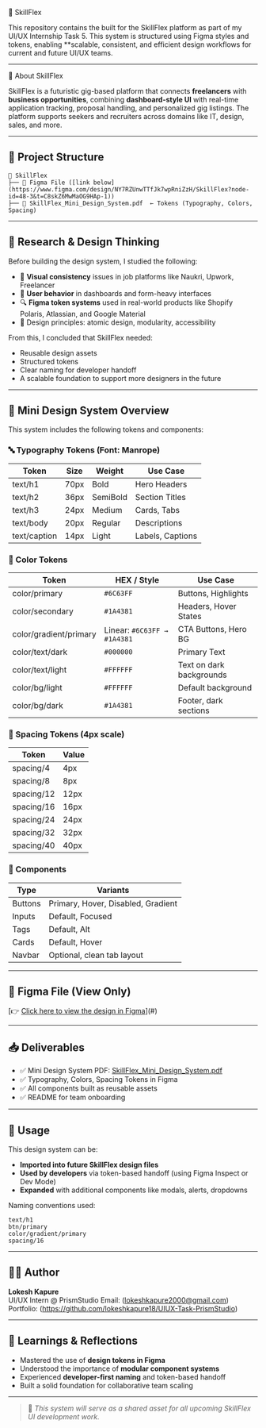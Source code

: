 🌟 SkillFlex 

This repository contains the built for the SkillFlex platform as part of my UI/UX Internship Task 5. This system is structured using Figma styles and tokens, enabling **scalable, consistent, and efficient design
workflows for current and future UI/UX teams.

---

🧩 About SkillFlex

SkillFlex is a futuristic gig-based platform that connects **freelancers** with **business opportunities**, combining **dashboard-style UI** with real-time application tracking, proposal handling, and personalized gig listings. The platform supports seekers and recruiters across domains like IT, design, sales, and more.

---

## 📁 Project Structure

```
📁 SkillFlex
├── 🔗 Figma File ([link below](https://www.figma.com/design/NY7RZUnwTTfJk7wpRniZzH/SkillFlex?node-id=48-3&t=C8skZ6MwMaOG9HAp-1))
├── 📄 SkillFlex_Mini_Design_System.pdf  ← Tokens (Typography, Colors, Spacing)
```

---

## 🧠 Research & Design Thinking

Before building the design system, I studied the following:

- 🎨 **Visual consistency** issues in job platforms like Naukri, Upwork, Freelancer
- 🧠 **User behavior** in dashboards and form-heavy interfaces
- 🔍 **Figma token systems** used in real-world products like Shopify Polaris, Atlassian, and Google Material
- 📐 Design principles: atomic design, modularity, accessibility

From this, I concluded that SkillFlex needed:
- Reusable design assets
- Structured tokens
- Clear naming for developer handoff
- A scalable foundation to support more designers in the future

---

## 💎 Mini Design System Overview

This system includes the following tokens and components:

### 🔤 Typography Tokens (Font: Manrope)

| Token       | Size | Weight   | Use Case                |
|-------------|------|----------|--------------------------|
| text/h1     | 70px | Bold     | Hero Headers             |
| text/h2     | 36px | SemiBold | Section Titles           |
| text/h3     | 24px | Medium   | Cards, Tabs              |
| text/body   | 20px | Regular  | Descriptions             |
| text/caption| 14px | Light    | Labels, Captions         |

### 🎨 Color Tokens

| Token                 | HEX / Style                         | Use Case                   |
|----------------------|--------------------------------------|----------------------------|
| color/primary        | `#6C63FF`                            | Buttons, Highlights        |
| color/secondary      | `#1A4381`                            | Headers, Hover States      |
| color/gradient/primary| Linear: `#6C63FF → #1A4381`         | CTA Buttons, Hero BG       |
| color/text/dark      | `#000000`                            | Primary Text               |
| color/text/light     | `#FFFFFF`                            | Text on dark backgrounds   |
| color/bg/light       | `#FFFFFF`                            | Default background         |
| color/bg/dark        | `#1A4381`                            | Footer, dark sections      |

### 📏 Spacing Tokens (4px scale)

| Token       | Value |
|-------------|--------|
| spacing/4   | 4px    |
| spacing/8   | 8px    |
| spacing/12  | 12px   |
| spacing/16  | 16px   |
| spacing/24  | 24px   |
| spacing/32  | 32px   |
| spacing/40  | 40px   |

### 🧩 Components

| Type     | Variants                      |
|----------|-------------------------------|
| Buttons  | Primary, Hover, Disabled, Gradient |
| Inputs   | Default, Focused              |
| Tags     | Default, Alt                  |
| Cards    | Default, Hover                |
| Navbar   | Optional, clean tab layout    |

---

## 🔗 Figma File (View Only)
[👉 [Click here to view the design in Figma](https://www.figma.com/design/NY7RZUnwTTfJk7wpRniZzH/SkillFlex?node-id=48-3&t=C8skZ6MwMaOG9HAp-1)](#)

---

## 📥 Deliverables

- ✅ Mini Design System PDF: [SkillFlex_Mini_Design_System.pdf](./SkillFlex_Mini_Design_System.pdf)
- ✅ Typography, Colors, Spacing Tokens in Figma
- ✅ All components built as reusable assets
- ✅ README for team onboarding

---

## 🤝 Usage

This design system can be:
- **Imported into future SkillFlex design files**
- **Used by developers** via token-based handoff (using Figma Inspect or Dev Mode)
- **Expanded** with additional components like modals, alerts, dropdowns

Naming conventions used:
```
text/h1
btn/primary
color/gradient/primary
spacing/16
```

---

## 🧑‍💼 Author

**Lokesh Kapure**  
UI/UX Intern @ PrismStudio
Email: (lokeshkapure2000@gmail.com)  
Portfolio: (https://github.com/lokeshkapure18/UIUX-Task-PrismStudio)

---

## 🧠 Learnings & Reflections

- Mastered the use of **design tokens in Figma**
- Understood the importance of **modular component systems**
- Experienced **developer-first naming** and token-based handoff
- Built a solid foundation for collaborative team scaling

---

> 🎉 *This system will serve as a shared asset for all upcoming SkillFlex UI development work.*
